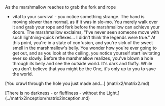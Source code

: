 As the marshmallow reaches to grab the fork and rope
 - vital to your survival -
 you notice something strange.
The hand is moving slower than normal,
 as if it was in slo-mo.
You merely walk over it and grab
 your rope and fork before the 
marshmallow can achieve your doom.
The marshmallow exclaims, 
"I've never seen someone move with
 such lightning-quick reflexes...
 I didn't think the legends were true."
At this point, you're in a state of confusion,
 and you're sick of the sweet smell
 in the marshmallow's belly.
You wonder how you're ever going to get out, 
and as you look at the ceiling, you notice yourself 
start levitating ever so slowly.
Before the marshmallow realizes, 
you've blown a hole through its 
belly and see the outside world.
It's dark and fluffy. 
While you don't believe that you might be the One,
 it's only up to you to save the world.

[You crawl through the hole you just made and...] (matrix2/matrix2.md)

[There is no darkness - or fluffiness - without the Light.] (../matrix2inception/matrix2inception.md)

